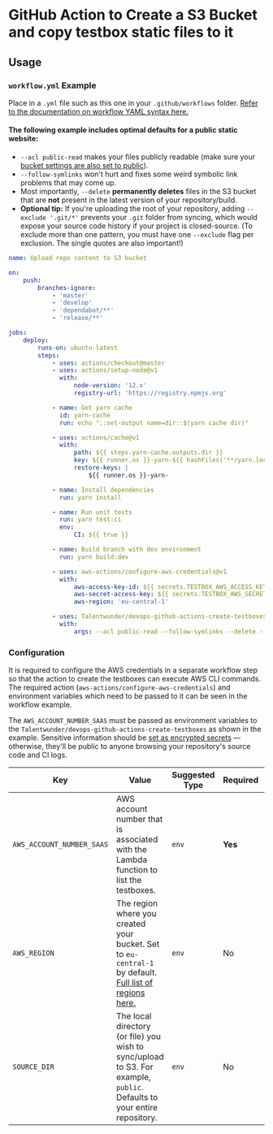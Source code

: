 # GitHub Action to Create a S3 Bucket and copy testbox static files to it

## Usage

### `workflow.yml` Example

Place in a `.yml` file such as this one in your `.github/workflows` folder. [Refer to the documentation on workflow YAML syntax here.](https://help.github.com/en/articles/workflow-syntax-for-github-actions)

#### The following example includes optimal defaults for a public static website:

- `--acl public-read` makes your files publicly readable (make sure your [bucket settings are also set to public](https://docs.aws.amazon.com/AmazonS3/latest/dev/WebsiteAccessPermissionsReqd.html)).
- `--follow-symlinks` won't hurt and fixes some weird symbolic link problems that may come up.
- Most importantly, `--delete` **permanently deletes** files in the S3 bucket that are **not** present in the latest version of your repository/build.
- **Optional tip:** If you're uploading the root of your repository, adding `--exclude '.git/*'` prevents your `.git` folder from syncing, which would expose your source code history if your project is closed-source. (To exclude more than one pattern, you must have one `--exclude` flag per exclusion. The single quotes are also important!)

```yaml
name: Upload repo content to S3 bucket

on:
    push:
        branches-ignore:
            - 'master'
            - 'develop'
            - 'dependabot/**'
            - 'release/**'

jobs:
    deploy:
        runs-on: ubuntu-latest
        steps:
            - uses: actions/checkout@master
            - uses: actions/setup-node@v1
              with:
                  node-version: '12.x'
                  registry-url: 'https://registry.npmjs.org'

            - name: Get yarn cache
              id: yarn-cache
              run: echo "::set-output name=dir::$(yarn cache dir)"

            - uses: actions/cache@v1
              with:
                  path: ${{ steps.yarn-cache.outputs.dir }}
                  key: ${{ runner.os }}-yarn-${{ hashFiles('**/yarn.lock') }}
                  restore-keys: |
                      ${{ runner.os }}-yarn-

            - name: Install dependencies
              run: yarn install

            - name: Run unit tests
              run: yarn test:ci
              env:
                  CI: ${{ true }}

            - name: Build branch with dev environment
              run: yarn build:dev

            - uses: aws-actions/configure-aws-credentials@v1
              with:
                  aws-access-key-id: ${{ secrets.TESTBOX_AWS_ACCESS_KEY_ID }}
                  aws-secret-access-key: ${{ secrets.TESTBOX_AWS_SECRET_ACCESS_KEY }}
                  aws-region: 'eu-central-1'

            - uses: Talentwunder/devops-github-actions-create-testboxes@v7
              with:
                  args: --acl public-read --follow-symlinks --delete --exclude '.git/*'


```


### Configuration

It is required to configure the AWS credentials in a separate workflow step so that the action to create the testboxes can execute AWS CLI commands. The required action (`aws-actions/configure-aws-credentials`) and environment variables which need to be passed to it can be seen in the workflow example.

The `AWS_ACCOUNT_NUMBER_SAAS` must be passed as environment variables to the `Talentwunder/devops-github-actions-create-testboxes` as shown in the example. Sensitive information should be [set as encrypted secrets](https://docs.github.com/en/actions/reference/encrypted-secrets) — otherwise, they'll be public to anyone browsing your repository's source code and CI logs.

  

| Key | Value | Suggested Type | Required | Default |
| ------------- | ------------- | ------------- | ------------- | ------------- |
| `AWS_ACCOUNT_NUMBER_SAAS` | AWS account number that is associated with the Lambda function to list the testboxes. | `env` | **Yes** | N/A |
| `AWS_REGION` | The region where you created your bucket. Set to `eu-central-1` by default. [Full list of regions here.](https://docs.aws.amazon.com/AWSEC2/latest/UserGuide/using-regions-availability-zones.html#concepts-available-regions) | `env` | No | `eu-central-1` |
| `SOURCE_DIR` | The local directory (or file) you wish to sync/upload to S3. For example, `public`. Defaults to your entire repository. | `env` | No | `./` (root of cloned repository) |